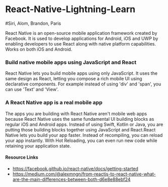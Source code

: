 # React-Native-Lightning-Learn

#Siri, Alom, Brandon, Paris

React Native is an open-source mobile application framework created by Facebook. It is used to develop applications for Android, iOS and UWP by enabling developers to use React along with native platform capabilities. Works on both iOS and Android.

### Build native mobile apps using JavaScript and React

React Native lets you build mobile apps using only JavaScript. It uses the same design as React, letting you compose a rich mobile UI using declarative components. For example instead of using 'div' and 'span', you can use 'Text' and 'View'.

### A React Native app is a real mobile app

The apps you are building with React Native aren't mobile web apps because React Native uses the same fundamental UI building blocks as regular iOS and Android apps. Instead of using Swift, Kotlin or Java, you are putting those building blocks together using JavaScript and React.React Native lets you build your app faster. Instead of recompiling, you can reload your app instantly. With Hot Reloading, you can even run new code while retaining your application state. 


#### Resource Links

- https://facebook.github.io/react-native/docs/getting-started
- https://medium.com/@alexmngn/from-reactjs-to-react-native-what-are-the-main-differences-between-both-d6e8e88ebf24
